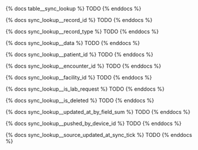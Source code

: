 {% docs table__sync_lookup %}
TODO
{% enddocs %}

{% docs sync_lookup__record_id %}
TODO
{% enddocs %}

{% docs sync_lookup__record_type %}
TODO
{% enddocs %}

{% docs sync_lookup__data %}
TODO
{% enddocs %}

{% docs sync_lookup__patient_id %}
TODO
{% enddocs %}

{% docs sync_lookup__encounter_id %}
TODO
{% enddocs %}

{% docs sync_lookup__facility_id %}
TODO
{% enddocs %}

{% docs sync_lookup__is_lab_request %}
TODO
{% enddocs %}

{% docs sync_lookup__is_deleted %}
TODO
{% enddocs %}

{% docs sync_lookup__updated_at_by_field_sum %}
TODO
{% enddocs %}

{% docs sync_lookup__pushed_by_device_id %}
TODO
{% enddocs %}

{% docs sync_lookup__source_updated_at_sync_tick %}
TODO
{% enddocs %}
